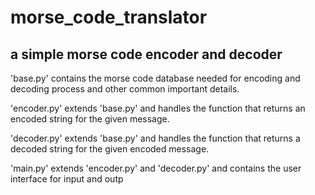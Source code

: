 # morse_code_translator
## a simple morse code encoder and decoder

'base.py' contains the morse code database needed for encoding and decoding process and other common important details.

'encoder.py' extends 'base.py' and handles the function that returns an encoded string for the given message.

'decoder.py' extends 'base.py' and handles the function that returns a decoded string for the given encoded message.

'main.py' extends 'encoder.py' and 'decoder.py' and contains the user interface for input and outp